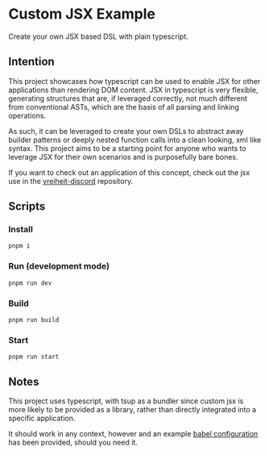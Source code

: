 # Custom JSX Example
Create your own JSX based DSL with plain typescript.

## Intention
This project showcases how typescript can be used to enable JSX for other
applications than rendering DOM content. JSX in typescript is very flexible,
generating structures that are, if leveraged correctly, not much different
from conventional ASTs, which are the basis of all parsing and linking
operations.

As such, it can be leveraged to create your own DSLs to abstract away builder
patterns or deeply nested function calls into a clean looking, xml like syntax.
This project aims to be a starting point for anyone who wants to leverage JSX
for their own scenarios and is purposefully bare bones.

If you want to check out an application of this concept, check out the jsx
use in the
[vreiheit-discord](https://github.com/eyyy-nora/vreiheit-bot/blob/refactor-monorepo/apps/server/src/services/managed-message/command.tsx)
repository.

## Scripts

### Install
```shell
pnpm i
```
### Run (development mode)
```shell
pnpm run dev
```
### Build
```shell
pnpm run build
```
### Start
```shell
pnpm run start
```

## Notes
This project uses typescript, with tsup as a bundler since custom jsx is more
likely to be provided as a library, rather than directly integrated into a
specific application.

It should work in any context, however and an example [babel configuration](example.babel.config.json)
has been provided, should you need it.
